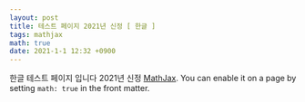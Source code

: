 ```yaml
---
layout: post
title: 테스트 페이지 2021년 신정 [ 한글 ]
tags: mathjax
math: true
date: 2021-1-1 12:32 +0900
---
```

한글 테스트 페이지 입니다 2021년 신정 [MathJax](https://www.mathjax.org/). You can enable it on a page by setting `math: true` in the front matter.